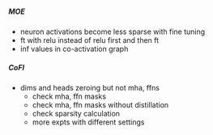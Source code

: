 ##### MOE

- neuron activations become less sparse with fine tuning
- ft with relu instead of relu first and then ft
- inf values in co-activation graph


##### CoFI

- dims and heads zeroing but not mha, ffns
	- check mha, ffn masks
	- check mha, ffn masks without distillation
	- check sparsity calculation
	- more expts with different settings

